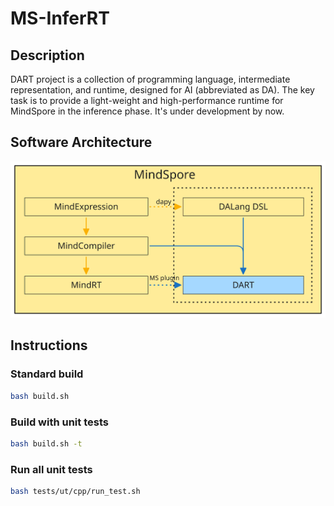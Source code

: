 # MS-InferRT

## Description

DART project is a collection of programming language, intermediate representation, and runtime, designed for AI (abbreviated as DA). The key task is to provide a light-weight and high-performance runtime for MindSpore in the inference phase. It's under development by now.

## Software Architecture

![dart architecture](./docs/architecture_dart.svg)

## Instructions

### Standard build

```bash
bash build.sh
```

### Build with unit tests

```bash
bash build.sh -t
```

### Run all unit tests

```bash
bash tests/ut/cpp/run_test.sh
```